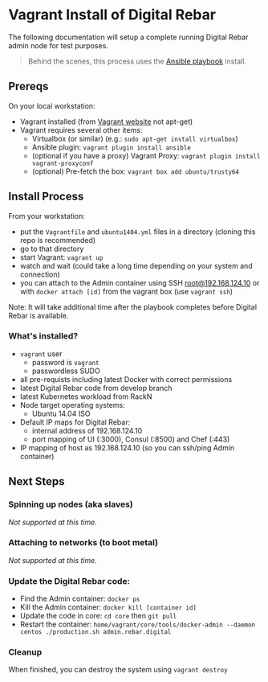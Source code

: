 # Vagrant Install of Digital Rebar

The following documentation will setup a complete running Digital Rebar admin node for test purposes.

> Behind the scenes, this process uses the [Ansible playbook](install_ansible.md) install.

## Prereqs

On your local workstation:

  * Vagrant installed (from [Vagrant website](http://www.vagrantup.com/downloads.html) not apt-get)
  * Vagrant requires several other items:
     * Virtualbox (or similar) (e.g.: `sudo apt-get install virtualbox`)
     * Ansible plugin: `vagrant plugin install ansible`
     * (optional if you have a proxy) Vagrant Proxy: `vagrant plugin install vagrant-proxyconf`
     * (optional) Pre-fetch the box: `vagrant box add ubuntu/trusty64`

## Install Process

From your workstation:

  * put the `Vagrantfile` and `ubuntu1404.yml` files in a directory (cloning this repo is recommended)
  * go to that directory
  * start Vagrant: `vagrant up`
  * watch and wait (could take a long time depending on your system and connection)
  * you can attach to the Admin container using SSH root@192.168.124.10 or with `docker attach [id]` from the vagrant box (use `vagrant ssh`) 

Note: It will take additional time after the playbook completes before Digital Rebar is available.

### What's installed?

  * `vagrant` user
    * password is `vagrant`
    * passwordless SUDO
  * all pre-requists including latest Docker with correct permissions
  * latest Digital Rebar code from develop branch
  * latest Kubernetes workload from RackN
  * Node target operating systems:
    * Ubuntu 14.04 ISO
  * Default IP maps for Digital Rebar: 
    * internal address of 192.168.124.10
    * port mapping of UI (:3000), Consul (:8500) and Chef (:443)
  * IP mapping of host as 192.168.124.10 (so you can ssh/ping Admin container)

## Next Steps

### Spinning up nodes (aka slaves)

_Not supported at this time._

### Attaching to networks (to boot metal)

_Not supported at this time._

### Update the Digital Rebar code:

  * Find the Admin container: `docker ps`
  * Kill the Admin container: `docker kill [container id]`
  * Update the code in core: `cd core` then `git pull`
  * Restart the container: `home/vagrant/core/tools/docker-admin --daemon centos ./production.sh admin.rebar.digital`

### Cleanup 

When finished, you can destroy the system using `vagrant destroy`

